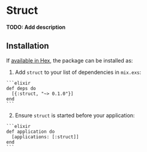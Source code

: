 # Struct

**TODO: Add description**

## Installation

If [available in Hex](https://hex.pm/docs/publish), the package can be installed as:

  1. Add `struct` to your list of dependencies in `mix.exs`:

    ```elixir
    def deps do
      [{:struct, "~> 0.1.0"}]
    end
    ```

  2. Ensure `struct` is started before your application:

    ```elixir
    def application do
      [applications: [:struct]]
    end
    ```


